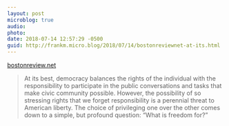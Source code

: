 ```yaml
---
layout: post
microblog: true
audio: 
photo: 
date: 2018-07-14 12:57:29 -0500
guid: http://frankm.micro.blog/2018/07/14/bostonreviewnet-at-its.html
---
```

 [bostonreview.net](http://bostonreview.net/archives/BR30.2/raboteau.php)

>At its best, democracy balances the rights of the individual with the responsibility to participate in the public conversations and tasks that make civic community possible. However, the possibility of so stressing rights that we forget responsibility is a perennial threat to American liberty. The choice of privileging one over the other comes down to a simple, but profound question: “What is freedom for?”
